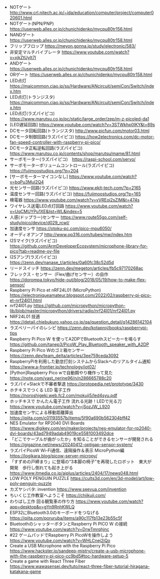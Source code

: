 - NOTゲート http://www.crl.nitech.ac.jp/~ida/education/computer/project/computer020601.html
- NOTゲート(NPN/PNP) https://userweb.alles.or.jp/chunichidenko/mycpu80tr156.html
- NANDゲート https://userweb.alles.or.jp/chunichidenko/mycpu80tr158.html
- フリップフロップ https://meyon.gonna.jp/study/electronic/583/
- 非安定マルチバイブレータ https://www.youtube.com/watch?v=xjkZtUyIt7I
- ANDゲート https://userweb.alles.or.jp/chunichidenko/mycpu80tr158.html
- ORゲート https://userweb.alles.or.jp/chunichidenko/mycpu80tr158.html
- LED点灯 https://maicommon.ciao.jp/ss/Hardware/ANcircuit/semiCon/Switch/index.htm
- LED点灯(トランジスタ) https://maicommon.ciao.jp/ss/Hardware/ANcircuit/semiCon/Switch/index.htm
- LED点灯(ラズパイピコ) https://www.marutsu.co.jp/pc/static/large_order/zep/m-z-picoled-da1
- [LED遅延回路] https://www.youtube.com/watch?v=3STWkhp0IKY&t=89s
- DCモータ回転回路(トランジスタ) http://www.picfun.com/motor03.html
- DCモータ制御回路(ラズパイピコ) https://how2electronics.com/dc-motor-fan-speed-controller-with-raspberry-pi-pico/
- DCモータ正転逆転回路(ラズパイピコ) https://www.marutsu.co.jp/contents/shop/marutsu/mame/81.html
- サーボモーター(ラズパイピコ)　https://raspi-school.com/servo/
- サーボモーターボリュームコントロール(ラズパイピコ)　https://fujimoostudios.org/?p=204
- [サーボモーターマイコンなし] https://www.youtube.com/watch?v=bqPu3Mul2Q4
- 光センサー回路(ラズパイピコ) https://www.ekit-tech.com/?p=2165
- 温度センサー回路(ラズパイピコ) https://fujimoostudios.org/?p=165
- 検電器 https://www.youtube.com/watch?v=vVREoi2sZIM&t=474s
- ワイヤレス送電LED点灯回路 https://www.youtube.com/watch?v=UqCMUYPu1XE&list=WL&index=5
- 人感(ドップラー)センサー https://www.route55go.com/self-study/pico/device/d029_rcwl/
- 加速度センサ https://otoku-pc.com/pico-mpu6050/
- オーディオアンプ http://www.op316.com/tubes/mw/index.htm
- I2Sマイク(ラズパイピコ) https://github.com/ArmDeveloperEcosystem/microphone-library-for-pico?tab=readme-ov-file
- I2Sアンプ(ラズパイピコ) https://zenn.dev/nanase_t/articles/0a60fc38c52d5d
- リードスイッチ https://zenn.dev/megeton/articles/fb5c97170268ac
- フレックス・センサー（Flex/曲げセンサー）の自作 https://dorompa.tokyo/hide-out/blog/2018/05/19/how-to-make-flex-sensor/
- Raspberry Pi Pico et nRF24L01 (MicroPython) https://electroniqueamateur.blogspot.com/2022/02/raspberry-pi-pico-et-nrf24l01.html
- nrf24l01.py https://github.com/micropython/micropython-lib/blob/master/micropython/drivers/radio/nrf24l01/nrf24l01.py
- NRF24L01 技適 https://detail.chiebukuro.yahoo.co.jp/qa/question_detail/q14286142104
- ラズベリーパイのレシピ https://zenn.dev/kotaproj/books/raspberrypi-tips
- Raspberry Pi Pico W を使ってA2DPでBluetoothスピーカーを鳴らす https://github.com/tanep3/PicoW_Play_Bluetooth_speaker_with_A2DP
- Raspberry Pi Pico Wのゴミ箱センサー https://zenn.dev/team_delta/articles/3ee759ceda3092
- RaspberryPiを利用した勤怠打刻システムからSlackへのリアルタイム通知 https://www.a-frontier.jp/technology/iot02/
- [Python]Raspberry Pico wで自動餌やり機作って見た https://note.com/vast_nerine96/n/n286665788c20
- ラズパイ×Slackで不審者撃退 https://protopedia.net/prototype/3430
- ホチキスでつくる LED 電子工作 https://noroshigeki.web.fc2.com/mokuji5/led4syu.pdf
- ホッチキスで かんたん電子工作 流れる光跡！LEDで光る刀 https://www.youtube.com/watch?v=jSozJW_L920
- 加速度センサによる移動距離算出 https://qiita.com/c01193557b/items/5f90a690b562304bff42
- NES Emulator for RP2040 DVI Boards https://www.digikey.com/en/maker/projects/nes-emulator-for-rp2040-dvi-boards/43ad7949adab49019ce5581003492dce
- 「どこでケーブルが曲がったか」を知ることができるセンサーが開発される https://gigazine.net/news/20240412-optigap-sensor-system/
- ラズパイPicoW Wi-Fi通信、遠隔操作＆表示 MicroPython編 https://logikara.blog/picow-server-micropy/
- 「すずめの戸締まり」に登場の“3本脚の椅子”を再現したロボット　東大が開発　歩行し倒れても起き上がる https://www.itmedia.co.jp/aiplus/articles/2404/17/news048.html
- LOW POLY PENGUIN PUZZLE https://cults3d.com/en/3d-model/art/low-poly-penguin-puzzle
- カズヤシバタ: invention https://www.seevua.com/invention
- ちいくじ工作教室へようこそ https://chiikuji.com/
- わりばし工作 回る観覧車の作り方 https://www.youtube.com/watch?app=desktop&v=gYn9RnhKWLQ
- ESP32にBluetooth3.0のキーボードをつなげる https://qiita.com/poruruba/items/a90c117fb13e23b55c5f
- BluetoothのシャッターボタンとRaspberry Pi PICO W の接続 https://www.youtube.com/watch?v=DrwTmrqhjnc
- #22 ゲームパッドでRaspberry Pi PicoWを操作しよう https://www.youtube.com/watch?v=WHLCnej2iQo
- Create a USB Microphone with the Raspberry Pi Pico https://www.hackster.io/sandeep-mistry/create-a-usb-microphone-with-the-raspberry-pi-pico-cc9bd5#toc-hardware-setup-5
- Create a game with React Three Fiber https://www.wawasensei.dev/tuto/react-three-fiber-tutorial-hiragana-katakana-game
